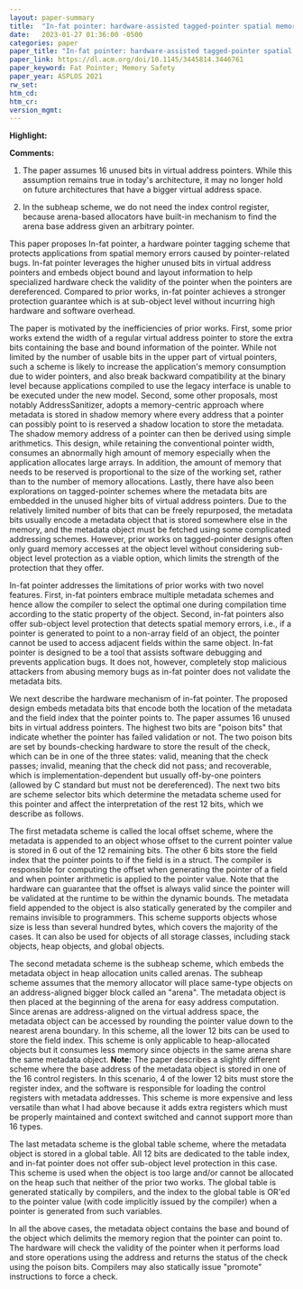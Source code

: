 ```yaml
---
layout: paper-summary
title:  "In-fat pointer: hardware-assisted tagged-pointer spatial memory safety defense with subobject granularity protection"
date:   2023-01-27 01:36:00 -0500
categories: paper
paper_title: "In-fat pointer: hardware-assisted tagged-pointer spatial memory safety defense with subobject granularity protection"
paper_link: https://dl.acm.org/doi/10.1145/3445814.3446761
paper_keyword: Fat Pointer; Memory Safety
paper_year: ASPLOS 2021
rw_set:
htm_cd:
htm_cr:
version_mgmt:
---
```


**Highlight:**

**Comments:**

1. The paper assumes 16 unused bits in virtual address pointers. While this assumption remains true in today's
architecture, it may no longer hold on future architectures that have a bigger virtual address space.

2. In the subheap scheme, we do not need the index control register, because arena-based allocators have built-in
mechanism to find the arena base address given an arbitrary pointer.

This paper proposes In-fat pointer, a hardware pointer tagging scheme that protects applications from spatial
memory errors caused by pointer-related bugs. In-fat pointer leverages the higher unused bits in virtual address 
pointers and embeds object bound and layout information to help specialized hardware check the validity of the 
pointer when the pointers are dereferenced.
Compared to prior works, in-fat pointer achieves a stronger protection guarantee which is at sub-object level 
without incurring high hardware and software overhead.

The paper is motivated by the inefficiencies of prior works. First, some prior works extend the width of a 
regular virtual address pointer to store the extra bits containing the base and bound information of the pointer.
While not limited by the number of usable bits in the upper part of virtual pointers, such a scheme is likely to
increase the application's memory consumption due to wider pointers, and also break backward compatibility at the binary
level because applications compiled to use the legacy interface is unable to be executed under the new model.
Second, some other proposals, most notably AddressSanitizer, adopts a memory-centric approach where metadata is
stored in shadow memory where every address that a pointer can possibly point to is reserved a shadow location
to store the metadata. The shadow memory address of a pointer can then be derived using simple arithmetics.
This design, while retaining the conventional pointer width, consumes an abnormally high amount of memory especially
when the application allocates large arrays. In addition, the amount of memory that needs to be reserved is 
proportional to the size of the working set, rather than to the number of memory allocations.
Lastly, there have also been explorations on tagged-pointer schemes where the metadata bits are embedded in 
the unused higher bits of virtual address pointers. Due to the relatively limited number of bits that can be 
freely repurposed, the metadata bits usually encode a metadata object that is stored somewhere else in the memory,
and the metadata object must be fetched using some complicated addressing schemes.
However, prior works on tagged-pointer designs often only guard memory accesses at the object level without 
considering sub-object level protection as a viable option, which limits the strength of the protection
that they offer.

In-fat pointer addresses the limitations of prior works with two novel features. First, in-fat pointers embrace 
multiple metadata schemes and hence allow the compiler to select the optimal one during compilation time 
according to the static property of the object. Second, in-fat pointers also offer sub-object level protection
that detects spatial memory errors, i.e., if a pointer is generated to point to a non-array field of an
object, the pointer cannot be used to access adjacent fields within the same object.
In-fat pointer is designed to be a tool that assists software debugging and prevents application bugs. It does not,
however, completely stop malicious attackers from abusing memory bugs as in-fat pointer does not validate the metadata 
bits.

We next describe the hardware mechanism of in-fat pointer. The proposed design embeds metadata bits that encode
both the location of the metadata and the field index that the pointer points to. The paper assumes 16 unused bits 
in virtual address pointers. The highest two bits are "poison bits" that indicate whether the pointer has failed
validation or not. The two poison bits are set by bounds-checking hardware to store the result of the check, which
can be in one of the three states: valid, meaning that the check passes; invalid, meaning that the check did not pass;
and recoverable, which is implementation-dependent but usually off-by-one pointers (allowed by C standard but must not
be dereferenced). The next two bits are scheme selector bits which determine the metadata scheme used for this pointer
and affect the interpretation of the rest 12 bits, which we describe as follows. 

The first metadata scheme is called the local offset scheme, where the metadata is appended to an object whose offset
to the current pointer value is stored in 6 out of the 12 remaining bits. The other 6 bits store the field index
that the pointer points to if the field is in a struct.
The compiler is responsible for computing the offset when generating the pointer of a field and when pointer 
arithmetic is applied to the pointer value. Note that the hardware can guarantee that the offset is always valid
since the pointer will be validated at the runtime to be within the dynamic bounds.
The metadata field appended to the object is also statically generated by the compiler and remains invisible to
programmers. This scheme supports objects whose size is less than several hundred bytes, which covers the majority
of the cases. It can also be used for objects of all storage classes, including stack objects, heap objects, and global 
objects.

The second metadata scheme is the subheap scheme, which embeds the metadata object in heap allocation units called 
arenas. The subheap scheme assumes that the memory allocator will place same-type objects on an address-aligned 
bigger block called an "arena". The metadata object is then placed at the beginning of the arena for easy address
computation. Since arenas are address-aligned on the virtual address space, the metadata object can be accessed by 
rounding the pointer value down to the nearest arena boundary. In this scheme, all the lower 12 bits can be used
to store the field index.
This scheme is only applicable to heap-allocated objects but it consumes less memory since objects in the same
arena share the same metadata object.
**Note:** The paper describes a slightly different scheme where the base address of the metadata object is stored in
one of the 16 control registers. In this scenario, 4 of the lower 12 bits must store the register index, and the
software is responsible for loading the control registers with metadata addresses. This scheme is more expensive and
less versatile than what I had above because it adds extra registers which must be properly maintained and context
switched and cannot support more than 16 types.

The last metadata scheme is the global table scheme, where the metadata object is stored in a global table. All 12
bits are dedicated to the table index, and in-fat pointer does not offer sub-object level protection
in this case. This scheme is used when the object is too large and/or cannot be allocated on the heap such that neither 
of the prior two works. The global table is generated statically by compilers, and the index to the global table is
OR'ed to the pointer value (with code implicitly issued by the compiler) when a pointer is generated from such 
variables.

In all the above cases, the metadata object contains the base and bound of the object which delimits the memory region
that the pointer can point to. The hardware will check the validity of the pointer when it performs load and store 
operations using the address and returns the status of the check using the poison bits.
Compilers may also statically issue "promote" instructions to force a check. 
